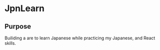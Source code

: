# JpnLearn

## Purpose 

Builiding a are to learn Japanese while practicing my Japanese, and React skills.